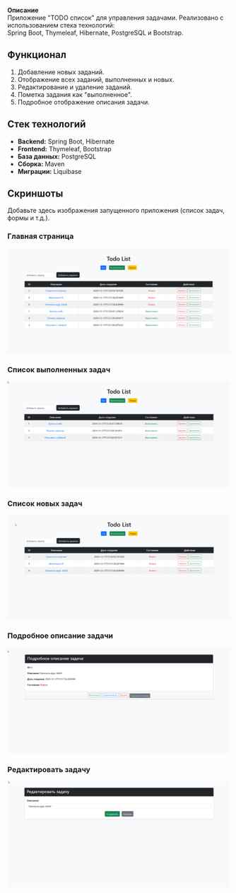 **Описание**  
Приложение "TODO список" для управления задачами. Реализовано с использованием стека технологий:  
Spring Boot, Thymeleaf, Hibernate, PostgreSQL и Bootstrap.

## **Функционал**
1. Добавление новых заданий.
2. Отображение всех заданий, выполненных и новых.
3. Редактирование и удаление заданий.
4. Пометка задания как "выполненное".
5. Подробное отображение описания задачи.

## **Стек технологий**
- **Backend:** Spring Boot, Hibernate
- **Frontend:** Thymeleaf, Bootstrap
- **База данных:** PostgreSQL
- **Сборка:** Maven
- **Миграции:** Liquibase

## **Скриншоты**
Добавьте здесь изображения запущенного приложения (список задач, формы и т.д.).
### Главная страница
![Главная страница](images/img.png)

### Список выполненных задач
![Список выполненных_задач](images/img_1.png)

### Список новых задач
![Список новых_задач](images/img_2.png)

### Подробное описание задачи
![Подробное описание задачи](images/img_3.png)

### Редактировать задачу
![Редактировать задачу](images/img_4.png)
